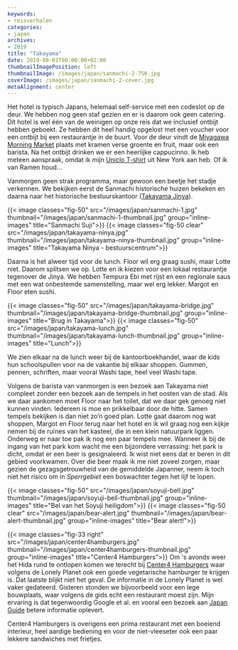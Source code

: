 ```yaml
---
keywords:
- reisverhalen
categories:
- japan
archives:
- 2019
title: "Takayama"
date: 2019-08-01T00:00:00+02:00
thumbnailImagePosition: left
thumbnailImage: /images/japan/sanmachi-2-750.jpg
coverImage: /images/japan/sanmachi-2-cover.jpg
metaAlignment: center
---
```

Het hotel is typisch Japans, helemaal self-service met een codeslot op de deur. We hebben nog geen staf gezien en er is daarom ook geen catering. Dit hotel is wel één van de weinigen op onze reis dat we inclusief ontbijt hebben geboekt. Ze hebben dit heel handig opgelost met een voucher voor een ontbijt bij een restaurantje in de buurt.
Voor de deur vindt de [Miyagawa Morning Market](https://maps.app.goo.gl/ZYhVczE9GW9cXi8o7) plaats met kramen verse groente en fruit, maar ook een barista. Na het ontbijt drinken we er een heerlijke cappucinno. Ik heb meteen aanspraak, omdat ik mijn [Uniclo T-shirt](/images/new-york/uniqlo.jpg) uit New York aan heb. Of ik van Ramen houd…

Vanmorgen geen strak programma, maar gewoon een beetje het stadje verkennen. We bekijken eerst de Sanmachi historische huizen bekeken en daarna naar het historische bestuurskantoor ([Takayama Jinya](https://www.pref.gifu.lg.jp/foreign-languages/English/tourism/takayama/)).

{{< image classes="fig-50" src="/images/japan/sanmachi-1.jpg" thumbnail="/images/japan/sanmachi-1-thumbnail.jpg" group="inline-images" title="Sanmachi Suji">}}
{{< image classes="fig-50 clear" src="/images/japan/takayama-ninya.jpg" thumbnail="/images/japan/takayama-ninya-thumbnail.jpg" group="inline-images" title="Takayama Ninya - bestuurscentrum">}}

Daarna is het alweer tijd voor de lunch. Floor wil erg graag sushi, maar Lotte niet. Daarom splitsen we op. Lotte en ik kiezen voor een lokaal restaurantje tegenover de Jinya. We hebben Tempura Ebi met rijst en een regionale saus met een wat onbestemde samenstelling, maar wel erg lekker. Margot en Floor eten sushi.

{{< image classes="fig-50" src="/images/japan/takayama-bridge.jpg" thumbnail="/images/japan/takayama-bridge-thumbnail.jpg" group="inline-images" title="Brug in Takayama">}}
{{< image classes="fig-50" src="/images/japan/takayama-lunch.jpg" thumbnail="/images/japan/takayama-lunch-thumbnail.jpg" group="inline-images" title="Lunch">}}

We zien elkaar na de lunch weer bij de kantoorboekhandel, waar de kids hun schoolspullen voor na de vakantie bij elkaar shoppen. Gummen, pennen, schriften, maar vooral Washi tape, heel veel Washi tape.

Volgens de barista van vanmorgen is een bezoek aan Takayama niet compleet zonder een bezoek aan de tempels in het oosten van de stad. Als we daar aankomen moet Floor naar het toilet, dat we daar gek genoeg niet kunnen vinden. Iedereen is moe en prikkelbaar door de hitte. Samen tempels bekijken is dan niet zo’n goed plan. Lotte gaat daarom nog wat shoppen, Margot en Floor terug naar het hotel en ik wil graag nog een kijkje nemen bij de ruïnes van het kasteel, die in een klein natuurpark liggen. Onderweg er naar toe pak ik nog een paar tempels mee. Wanneer ik bij de ingang van het park kom wacht me een bijzondere verrassing: het park is dicht, omdat er een beer is gesignaleerd. Ik wist niet eens dat er beren in dit gebied voorkwamen. Over die beer maak ik me niet zoveel zorgen, maar gezien de gezagsgetrouwheid van de gemiddelde Japanner, neem ik toch niet het risico om in _Sperrgebiet_ een boswachter tegen het lijf te lopen.

{{< image classes="fig-50" src="/images/japan/soyuji-bell.jpg" thumbnail="/images/japan/soyuji-bell-thumbnail.jpg" group="inline-images" title="Bel van het Soyuji heiligdom">}}
{{< image classes="fig-50 clear" src="/images/japan/bear-alert.jpg" thumbnail="/images/japan/bear-alert-thumbnail.jpg" group="inline-images" title="Bear alert!">}}

{{< image classes="fig-33 right" src="/images/japan/center4hamburgers.jpg" thumbnail="/images/japan/center4hamburgers-thumbnail.jpg" group="inline-images" title="Center4 Hamburgers">}}
Om 's avonds weer het Hida rund te ontlopen komen we terecht bij [Center4 Hamburgers](http://tiger-center4.com/) waar volgens de Lonely Planet ook een goede vegetarische hamburger te krijgen is. Dat laatste blijkt niet het geval. De informatie in de Lonely Planet is wel vaker gedateerd. Gisteren stonden we bijvoorbeeld voor een lege bouwplaats, waar volgens de gids echt een restaurant moest zijn. Mijn ervaring is dat tegenwoordig Google et al. en vooral een bezoek aan [Japan Guide](https://www.japan-guide.com/) betere informatie oplevert.

Center4 Hamburgers is overigens een prima restaurant met een boeiend interieur, heel aardige bediening en voor de niet-vleeseter ook een paar lekkere sandwiches met frietjes.
